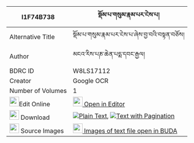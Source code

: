 |I1F74B738|སྡོམ་པ་གསུམ་རྣམ་པར་ངེས་པ། 
| --- | --- 
|Alternative Title |སྡོམ་པ་གསུམ་རྣམ་པར་ངེས་པ་ཞེས་བྱ་བའི་བསྟན་བཅོས།
|Author| མངའ་རིས་པཎ་ཆེན་པདྨ་དབང་རྒྱལ།
|BDRC ID | W8LS17112
|Creator | Google OCR
|Number of Volumes| 1
|<img width="25" src="https://img.icons8.com/color/25/000000/edit-property.png">Edit Online| [<img width="25" src="https://avatars.githubusercontent.com/u/45091458?s=200&v=4"> Open in Editor](http://editor.openpecha.org/I1F74B738)
|<img width="25" src="https://img.icons8.com/fluent/48/000000/download-2.png"/>  Download | [![](https://img.icons8.com/color/20/000000/txt.png)Plain Text](https://github.com/Openpecha/I1F74B738/releases/download/v1/dompa_sum_nampa_ra_ngepa_plain_I1F74B738.zip), [![](https://img.icons8.com/color/20/000000/txt.png)Text with Pagination](https://github.com/Openpecha/I1F74B738/releases/download/v1/dompa_sum_nampa_ra_ngepa_pages_I1F74B738.zip)
|<img width="25" src="https://img.icons8.com/plasticine/100/000000/pictures-folder.png"/>  Source Images | [<img width="25" src="https://library.bdrc.io/icons/BUDA-small.svg"> Images of text file open in BUDA](https://library.bdrc.io/show/bdr:W8LS17112)